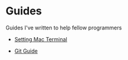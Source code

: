 # Guides

Guides I've written to help fellow programmers

* [Setting Mac Terminal](setting-mac-terminal.md)

* [Git Guide](git-guide.md)
